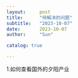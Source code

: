 ```yaml
---
layout:     post
title:      "待解决的问题"
subtitle:   "2023-10-07"
date:       2023-10-07
author:     "Sun"

catalog: true

---
```

1.如何查看国外的夕阳产业